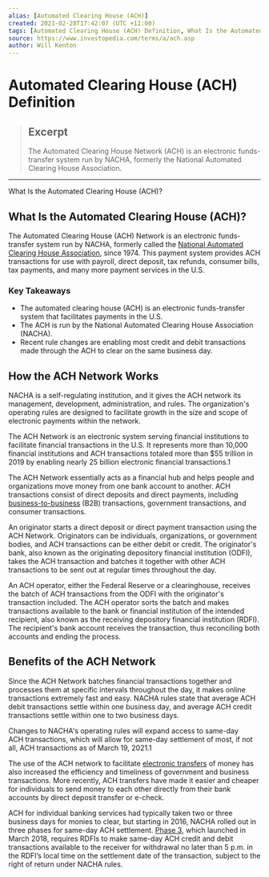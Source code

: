 ```yaml
---
alias: [Automated Clearing House (ACH)]
created: 2021-02-28T17:42:07 (UTC +11:00)
tags: [Automated Clearing House (ACH) Definition, What Is the Automated Clearing House (ACH)?]
source: https://www.investopedia.com/terms/a/ach.asp
author: Will Kenton
---
```


# Automated Clearing House (ACH) Definition

> ## Excerpt
> The Automated Clearing House Network (ACH) is an electronic funds-transfer system run by NACHA, formerly the National Automated Clearing House Association.

---

What Is the Automated Clearing House (ACH)?
## What Is the Automated Clearing House (ACH)?

The Automated Clearing House (ACH) Network is an electronic funds-transfer system run by NACHA, formerly called the [National Automated Clearing House Association](https://www.investopedia.com/terms/n/nacha.asp), since 1974. This payment system provides ACH transactions for use with payroll, direct deposit, tax refunds, consumer bills, tax payments, and many more payment services in the U.S.

### Key Takeaways

-   The automated clearing house (ACH) is an electronic funds-transfer system that facilitates payments in the U.S.
-   The ACH is run by the National Automated Clearing House Association (NACHA).
-   Recent rule changes are enabling most credit and debit transactions made through the ACH to clear on the same business day.

## How the ACH Network Works

NACHA is a self-regulating institution, and it gives the ACH network its management, development, administration, and rules. The organization's operating rules are designed to facilitate growth in the size and scope of electronic payments within the network.

The ACH Network is an electronic system serving financial institutions to facilitate financial transactions in the U.S. It represents more than 10,000 financial institutions and ACH transactions totaled more than $55 trillion in 2019 by enabling nearly 25 billion electronic financial transactions.1

The ACH Network essentially acts as a financial hub and helps people and organizations move money from one bank account to another. ACH transactions consist of direct deposits and direct payments, including [business-to-business](https://www.investopedia.com/terms/b/btob.asp) (B2B) transactions, government transactions, and consumer transactions.

An originator starts a direct deposit or direct payment transaction using the ACH Network. Originators can be individuals, organizations, or government bodies, and ACH transactions can be either debit or credit. The originator's bank, also known as the originating depository financial institution (ODFI), takes the ACH transaction and batches it together with other ACH transactions to be sent out at regular times throughout the day.

An ACH operator, either the Federal Reserve or a clearinghouse, receives the batch of ACH transactions from the ODFI with the originator's transaction included. The ACH operator sorts the batch and makes transactions available to the bank or financial institution of the intended recipient, also known as the receiving depository financial institution (RDFI). The recipient's bank account receives the transaction, thus reconciling both accounts and ending the process.

## Benefits of the ACH Network

Since the ACH Network batches financial transactions together and processes them at specific intervals throughout the day, it makes online transactions extremely fast and easy. NACHA rules state that average ACH debit transactions settle within one business day, and average ACH credit transactions settle within one to two business days.

Changes to NACHA's operating rules will expand access to same-day ACH transactions, which will allow for same-day settlement of most, if not all, ACH transactions as of March 19, 2021.1

The use of the ACH network to facilitate [electronic transfers](https://www.investopedia.com/ach-transfers-what-are-they-and-how-do-they-work-4590120) of money has also increased the efficiency and timeliness of government and business transactions. More recently, ACH transfers have made it easier and cheaper for individuals to send money to each other directly from their bank accounts by direct deposit transfer or e-check.

ACH for individual banking services had typically taken two or three business days for monies to clear, but starting in 2016, NACHA rolled out in three phases for same-day ACH settlement. [Phase 3](https://www.nacha.org/rules/same-day-ach-moving-payments-faster-phase-3), which launched in March 2018, requires RDFIs to make same-day ACH credit and debit transactions available to the receiver for withdrawal no later than 5 p.m. in the RDFI’s local time on the settlement date of the transaction, subject to the right of return under NACHA rules.
